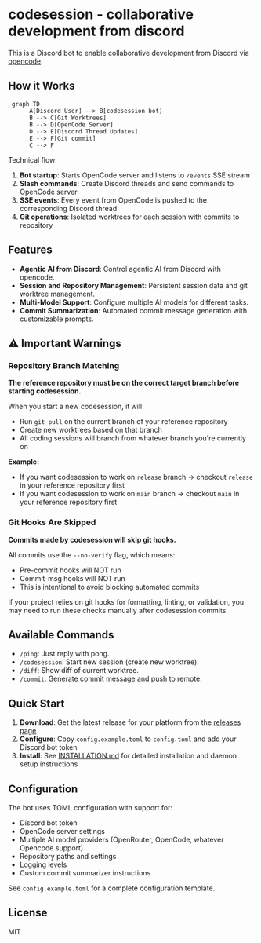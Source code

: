 # codesession - collaborative development from discord

This is a Discord bot to enable collaborative development from Discord via [opencode](https://opencode.ai).

## How it Works

```mermaid
 graph TD
      A[Discord User] --> B[codesession bot]
      B --> C[Git Worktrees]
      B --> D[OpenCode Server]
      D --> E[Discord Thread Updates]
      E --> F[Git commit]
      C --> F
```

Technical flow: 
1. **Bot startup**: Starts OpenCode server and listens to `/events` SSE stream
2. **Slash commands**: Create Discord threads and send commands to OpenCode server  
3. **SSE events**: Every event from OpenCode is pushed to the corresponding Discord thread
4. **Git operations**: Isolated worktrees for each session with commits to repository

## Features
- **Agentic AI from Discord**: Control agentic AI from Discord with opencode.
- **Session and Repository Management**: Persistent session data and git worktree management.
- **Multi-Model Support**: Configure multiple AI models for different tasks.
- **Commit Summarization**: Automated commit message generation with customizable prompts.

## ⚠️ Important Warnings

### Repository Branch Matching
**The reference repository must be on the correct target branch before starting codesession.**

When you start a new codesession, it will:
- Run `git pull` on the current branch of your reference repository
- Create new worktrees based on that branch
- All coding sessions will branch from whatever branch you're currently on

**Example:**
- If you want codesession to work on `release` branch → checkout `release` in your reference repository first
- If you want codesession to work on `main` branch → checkout `main` in your reference repository first

### Git Hooks Are Skipped
**Commits made by codesession will skip git hooks.**

All commits use the `--no-verify` flag, which means:
- Pre-commit hooks will NOT run
- Commit-msg hooks will NOT run
- This is intentional to avoid blocking automated commits

If your project relies on git hooks for formatting, linting, or validation, you may need to run these checks manually after codesession commits.

## Available Commands
- `/ping`: Just reply with pong.
- `/codesession`: Start new session (create new worktree).
- `/diff`: Show diff of current worktree.
- `/commit`: Generate commit message and push to remote.

## Quick Start

1. **Download**: Get the latest release for your platform from the [releases page](https://github.com/famasya/codesession/releases)
2. **Configure**: Copy `config.example.toml` to `config.toml` and add your Discord bot token
3. **Install**: See [INSTALLATION.md](INSTALLATION.md) for detailed installation and daemon setup instructions

## Configuration

The bot uses TOML configuration with support for:
- Discord bot token
- OpenCode server settings
- Multiple AI model providers (OpenRouter, OpenCode, whatever Opencode support)
- Repository paths and settings
- Logging levels
- Custom commit summarizer instructions

See `config.example.toml` for a complete configuration template.


## License

MIT
